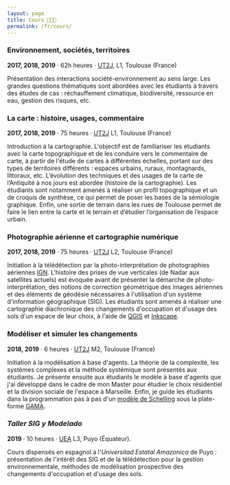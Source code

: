 ```yaml
---
layout: page
title: Cours 👨🏻‍🏫
permalink: /fr/cours/
---
```


### Environnement, sociétés, territoires

**2017, 2018, 2019** · 62h heures · [UT2J](https://geo.univ-tlse2.fr/accueil-geo/accueil-departement-de-geographie-amenagement-et-environnement-9905.kjsp), L1, Toulouse (France)

Présentation des interactions société-environnement au sens large. Les grandes questions thématiques sont abordées avec les étudiants à travers des études de cas : réchauffement climatique, biodiversité, ressource en eau, gestion des risques, etc.

### La carte : histoire, usages, commentaire

**2017, 2018, 2019** · 75 heures · [UT2J](https://geo.univ-tlse2.fr/accueil-geo/accueil-departement-de-geographie-amenagement-et-environnement-9905.kjsp) L1, Toulouse (France)

Introduction à la cartographie. L'objectif est de familiariser les étudiants avec la carte topographique et de les conduire vers le commentaire de carte, à partir de l'étude de cartes à différentes échelles, portant sur des types de territoires différents : espaces urbains, ruraux, montagnards, littoraux, etc.
L’évolution des techniques et des usages de la carte de l’Antiquité à nos jours est abordée (histoire de la cartographie).
Les étudiants sont notamment amenés à réaliser un profil topographique et un de croquis de synthèse, ce qui permet de poser les bases de la sémiologie graphique.
Enfin, une sortie de terrain dans les rues de Toulouse permet de faire le lien entre la carte et le terrain et d’étudier l’organisation de l’espace urbain.

### Photographie aérienne et cartographie numérique

**2017, 2018, 2019** · 75 heures · [UT2J](https://geo.univ-tlse2.fr/accueil-geo/accueil-departement-de-geographie-amenagement-et-environnement-9905.kjsp) L2, Toulouse (France)

Initiation à la télédétection par la photo-interprétation de photographies aériennes [IGN](https://remonterletemps.ign.fr/).
L'histoire des prises de vue verticales (de Nadar aux satellites actuels) est évoquée avant de présenter la démarche de photo-interprétation, des notions de correction géométrique des images aériennes et des éléments de géodésie nécessaires à l'utilisation d'un système d'information géographique (SIG).
Les étudiants sont amenés à réaliser une cartographie diachronique des changements d'occupation et d'usage des sols d'un espace de leur choix, à l'aide de [QGIS](https://www.qgis.org) et [Inkscape](https://inkscape.org).

### Modéliser et simuler les changements

**2018, 2019** · 6 heures · [UT2J](https://geo.univ-tlse2.fr/accueil-geo/accueil-departement-de-geographie-amenagement-et-environnement-9905.kjsp) M2, Toulouse (France)

Initiation à la modélisation à base d'agents. La théorie de la complexité, les systèmes complexes et la méthode systémique sont présentés aux étudiants.
Je présente ensuite aux étudiants le modèle à base d'agents que j'ai développé dans le cadre de mon Master pour étudier le choix résidentiel et la division sociale de l'espace à Marseille.
Enfin, je guide les étudiants dans la programmation pas à pas d'un [modèle de Schelling](https://doi.org/10.1080/0022250X.1971.9989794) sous la plate-forme [GAMA](https://gama-platform.github.io/).

### *Taller SIG y Modelado*

**2019** · 10 heures · [UEA](https://www.uea.edu.ec/) L3, Puyo (Équateur).

Cours dispensés en espagnol à l'*Universitad Estatal Amazonica* de Puyo : présentation de l'intérêt des SIG et de la télédétection pour la gestion environnementale, méthodes de modélisation prospective des changements d'occupation et d'usage des sols.


